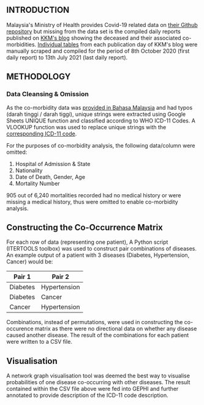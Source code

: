## INTRODUCTION
Malaysia's Ministry of Health provides Covid-19 related data on [their Github repository](https://github.com/MoH-Malaysia/covid19-public/) but missing from the data set is the compiled daily reports published on [KKM's blog](https://kpkesihatan.com/) showing the deceased and their associated co-morbidities.  [Individual tables](https://raw.githubusercontent.com/aimrun/covidMY/main/exampletable.jpg) from each publication day of KKM's blog were manually scraped and compiled for the period of 8th October 2020 (first daily report) to 13th July 2021 (last daily report).

## METHODOLOGY
### Data Cleansing & Omission
As the co-morbidity data was [provided in Bahasa Malaysia](https://github.com/aimrun/covidMY/blob/main/BM.csv) and had typos (darah tinggi / darah tiggi), unique strings were extracted using Google Sheets UNIQUE function and classified according to WHO ICD-11 Codes.  A VLOOKUP function was used to replace unique strings with the [corresponding ICD-11 code](https://github.com/aimrun/covidMY/blob/main/ICD11.csv).

For the purposes of co-morbidity analysis, the following data/column were omitted:
1.  Hospital of Admission & State
2.  Nationality
3.  Date of Death, Gender, Age
4.  Mortality Number

905 out of 6,240 mortalities recorded had no medical history or were missing a medical history, thus were omitted to enable co-morbidity analysis.

## Constructing the Co-Occurrence Matrix
For each row of data (representing one patient), A Python script (ITERTOOLS toolbox) was used to construct pair combinations of diseases.  An example output of a patient with 3 diseases (Diabetes, Hypertension, Cancer) would be:

| Pair 1    | Pair 2        |
|-----------|---------------|
| Diabetes  | Hypertension  |
| Diabetes  | Cancer        |
| Cancer    | Hypertension  |

Combinations, instead of permutations, were used in constructing the co-occurence matrix as there were no directional data on whether any disease caused another disease.  The result of the combinations for each patient were written to a CSV file.

## Visualisation
A network graph visualisation tool was deemed the best way to visualise probabilities of one disease co-occurring with other diseases.  The result contained within the CSV file above were fed into GEPHI and further annotated to provide description of the ICD-11 code description.
